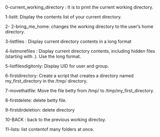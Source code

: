  0-current_working_directory : It is to print the current working directory.
 
 1-listit: Display the contents list of your current directory.

 2- 2-bring_me_home:   changes the working directory to the user’s home directory.

 3-listfiles : Display current directory contents in a long format

 4-listmorefiles : Display current directory contents, including hidden files (starting with .). Use the long format.

 5-listfilesdigitonly: Display UID for user and group.

 6-firstdirectory: Create a script that creates a directory named my_first_directory in the /tmp/ directory.

 7-movethatfile: Move the file betty from /tmp/ to /tmp/my_first_directory.

 8-firstdelete: delete betty file.

 9-firstdirdeletion: delete directory
 
 10-BACK : back to the previous working directoy.

 11-lists: list contentof many folders at once.

